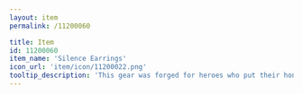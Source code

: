 ```yaml
---
layout: item
permalink: /11200060

title: Item
id: 11200060
item_name: 'Silence Earrings'
icon_url: 'item/icon/11200022.png'
tooltip_description: 'This gear was forged for heroes who put their honor on the line and competed with their all!'
---
```

